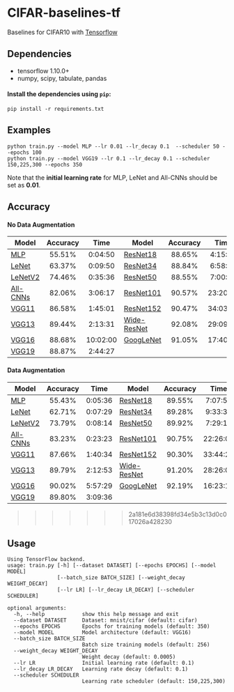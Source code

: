 # CIFAR-baselines-tf
Baselines for CIFAR10 with [Tensorflow](https://www.tensorflow.org/)

## Dependencies
- tensorflow 1.10.0+
- numpy, scipy, tabulate, pandas

#### Install the dependencies using `pip`:
```
pip install -r requirements.txt
```

## Examples
```
python train.py --model MLP --lr 0.01 --lr_decay 0.1  --scheduler 50 --epochs 100
python train.py --model VGG19 --lr 0.1 --lr_decay 0.1 --scheduler 150,225,300 --epochs 350
```
Note that the __initial learning rate__ for MLP, LeNet and All-CNNs should be set as __0.01__.

## Accuracy
#### No Data Augmentation
| Model             | Accuracy    | Time        | Model             | Accuracy    | Time        |
| ----------------- |:-----------:|:-----------:| ----------------- |:-----------:|:-----------:|
| [MLP](https://github.com/wangjksjtu/CIFAR-baselines-tf/blob/master/models/mlp.py)     | 55.51%    | 0:04:50   | [ResNet18](https://arxiv.org/abs/1512.03385)      | 88.65%    | 4:15:37   |
| [LeNet](http://yann.lecun.com/exdb/publis/pdf/lecun-01a.pdf)  | 63.37%    | 0:09:50   | [ResNet34](https://arxiv.org/abs/1512.03385)      | 88.84%    | 6:58:28    |
| [LeNetV2](https://github.com/wangjksjtu/CIFAR-baselines-tf/blob/master/models/lenet_v2.py)        | 74.46%    | 0:35:36   | [ResNet50](https://arxiv.org/abs/1512.03385)      | 88.55%    | 7:00:00   |
| [All-CNNs](https://arxiv.org/abs/1412.6806)       | 82.06%    | 3:06:17   | [ResNet101](https://arxiv.org/abs/1512.03385)     | 90.57%    | 23:20:10  |
| [VGG11](https://arxiv.org/abs/1409.1556)          | 86.58%    | 1:45:01   | [ResNet152](https://arxiv.org/abs/1512.03385)     | 90.47%    | 34:03:33  |
| [VGG13](https://arxiv.org/abs/1409.1556)          | 89.44%    | 2:13:31   | [Wide-ResNet](https://arxiv.org/pdf/1605.07146)   | 92.08%    | 29:09:18  |
| [VGG16](https://arxiv.org/abs/1409.1556)          | 88.68%    | 10:02:00  | [GoogLeNet](https://arxiv.org/abs/1409.4842)      | 91.05%    | 17:40:48  |
| [VGG19](https://arxiv.org/abs/1409.1556)          | 88.87%    | 2:44:27   |

#### Data Augmentation
| Model             | Accuracy    | Time        | Model             | Accuracy    | Time        |
| ----------------- |:-----------:|:-----------:| ----------------- |:-----------:|:-----------:|
| [MLP](https://github.com/wangjksjtu/CIFAR-baselines-tf/blob/master/models/mlp.py)     | 55.43%    | 0:05:36   | [ResNet18](https://arxiv.org/abs/1512.03385)      | 89.55%    | 7:07:57   |  |
| [LeNet](http://yann.lecun.com/exdb/publis/pdf/lecun-01a.pdf)  | 62.71%    | 0:07:29   | [ResNet34](https://arxiv.org/abs/1512.03385)      | 89.28%    | 9:33:32   |
| [LeNetV2](https://github.com/wangjksjtu/CIFAR-baselines-tf/blob/master/models/lenet_v2.py)        | 73.79%    | 0:08:14       | [ResNet50](https://arxiv.org/abs/1512.03385)      | 89.92%    | 7:29:10   |
| [All-CNNs](https://arxiv.org/abs/1412.6806)       | 83.23%    | 0:23:23   | [ResNet101](https://arxiv.org/abs/1512.03385)     | 90.75%    | 22:26:08  |
| [VGG11](https://arxiv.org/abs/1409.1556)          | 87.66%    | 1:40:34   | [ResNet152](https://arxiv.org/abs/1512.03385)     | 90.30%    | 33:44:28  |
| [VGG13](https://arxiv.org/abs/1409.1556)          | 89.79%    | 2:12:53   | [Wide-ResNet](https://arxiv.org/pdf/1605.07146)   | 91.20%    | 28:26:08  |
| [VGG16](https://arxiv.org/abs/1409.1556)          | 90.02%    | 5:57:29   | [GoogLeNet](https://arxiv.org/abs/1409.4842)      | 92.19%    | 16:23:14  |
| [VGG19](https://arxiv.org/abs/1409.1556)          | 89.80%    | 3:09:36   |
>>>>>>> 2a181e6d38398fd34e5b3c13d0c017026a428230

<!-- TODO
| [DenseNet121](https://arxiv.org/abs/1608.06993)   |           |           |
| [MobileNet](https://arxiv.org/abs/1704.04861)     |           |           |
| [MobileNetV2](https://arxiv.org/abs/1801.04381)   |           |           |
-->

<!-- TODO*2
| [ShuffleNet](https://arxiv.org/abs/1707.01083)    |           |           |
| [ShuffleNetV2](https://arxiv.org/abs/1807.11164)  |           |           |
-->


## Usage
```
Using TensorFlow backend.
usage: train.py [-h] [--dataset DATASET] [--epochs EPOCHS] [--model MODEL]
                [--batch_size BATCH_SIZE] [--weight_decay WEIGHT_DECAY]
                [--lr LR] [--lr_decay LR_DECAY] [--scheduler SCHEDULER]

optional arguments:
  -h, --help            show this help message and exit
  --dataset DATASET     Dataset: mnist/cifar (default: cifar)
  --epochs EPOCHS       Epochs for training models (default: 350)
  --model MODEL         Model architecture (default: VGG16)
  --batch_size BATCH_SIZE
                        Batch size training models (default: 256)
  --weight_decay WEIGHT_DECAY
                        Weight decay (default: 0.0005)
  --lr LR               Initial learning rate (default: 0.1)
  --lr_decay LR_DECAY   Learning rate decay (default: 0.1)
  --scheduler SCHEDULER
                        Learning rate scheduler (default: 150,225,300)
```
